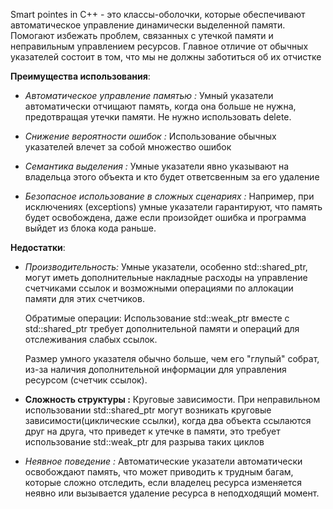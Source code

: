 Smart pointes in C++ - это классы-оболочки, которые обеспечивают автоматическое управление динамически выделенной памяти. Помогают избежать проблем, связанных с утечкой памяти и неправильным управлением ресурсов. Главное отличие от обычных указателей состоит в том, что мы не должны заботиться об их отчистке

**Преимущества использования**: 
- *Автоматическое управление памятью :* 
  Умный указатели автоматически отчищают память, когда она больше не нужна, предотвращая утечки памяти. Не нужно использовать delete.
  
- *Снижение вероятности ошибок :*
   Использование обычных указателей влечет за собой множество ошибок
   
- *Семантика выделения :*
   Умные указатели явно указывают на владельца этого объекта и кто будет ответсвенным за его удаление
   
- *Безопасное использование в сложных сценариях :*
   Например, при исключениях (exceptions) умные указатели гарантируют, что память будет освобождена, даже если произойдет ошибка и программа выйдет из блока кода раньше.

**Недостатки**: 
 - *Производительность:* 
   Умные указатели, особенно std::shared_ptr, могут иметь дополнительные накладные расходы на управление счетчиками ссылок и возможными операциями по аллокации памяти для этих счетчиков.
   
   Обратимые операции: Использование std::weak_ptr вместе с std::shared_ptr требует дополнительной памяти и операций для отслеживания слабых ссылок.
   
   Размер умного указателя обычно больше, чем его "глупый" собрат, из-за наличия дополнительной информации для управления ресурсом (счетчик ссылок). 
   
- **Сложность структуры :**
  Круговые зависимости. При неправильном использовании std::shared_ptr могут возникать круговые зависимости(циклические ссылки), когда два объекта ссылаются друг на друга, что приведет к утечке в памяти, это требует использование std::weak_ptr для разрыва таких циклов

- *Неявное поведение :*
  Автоматические указатели автоматически освобождают память, что может приводить к трудным багам, которые сложно отследить, если владелец ресурса изменяется неявно или вызывается удаление ресурса в неподходящий момент.
  